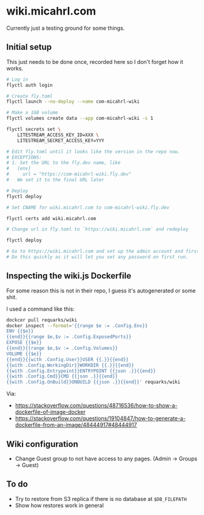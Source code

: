 # wiki.micahrl.com

Currently just a testing ground for some things.

## Initial setup

This just needs to be done once,
recorded here so I don't forget how it works.

```sh
# Log in
flyctl auth login

# Create fly.toml
flyctl launch --no-deploy --name com-micahrl-wiki

# Make a 1GB volume
flyctl volumes create data --app com-micahrl-wiki -s 1

flyctl secrets set \
    LITESTREAM_ACCESS_KEY_ID=XXX \
    LITESTREAM_SECRET_ACCESS_KEY=YYY

# Edit fly.toml until it looks like the version in the repo now.
# EXCEPTIONS:
# 1. Set the URL to the fly.dev name, like
#   [env]
#     url = "https://com-micahrl-wiki.fly.dev"
#   We set it to the final URL later

# Deploy
flyctl deploy

# Set CNAME for wiki.micahrl.com to com-micahrl-wiki.fly.dev

flyctl certs add wiki.micahrl.com

# Change url in fly.toml to `https://wiki.micahrl.com` and redeploy

flyctl deploy

# Go to https://wiki.micahrl.com and set up the admin account and first settings.
# Do this quickly as it will let you set any password on first run.
```

## Inspecting the wiki.js Dockerfile

For some reason this is not in their repo, I guess it's autogenerated or some shit.

I used a command like this:

```sh
dockcer pull requarks/wiki
docker inspect --format='{{range $e := .Config.Env}}
ENV {{$e}}
{{end}}{{range $e,$v := .Config.ExposedPorts}}
EXPOSE {{$e}}
{{end}}{{range $e,$v := .Config.Volumes}}
VOLUME {{$e}}
{{end}}{{with .Config.User}}USER {{.}}{{end}}
{{with .Config.WorkingDir}}WORKDIR {{.}}{{end}}
{{with .Config.Entrypoint}}ENTRYPOINT {{json .}}{{end}}
{{with .Config.Cmd}}CMD {{json .}}{{end}}
{{with .Config.OnBuild}}ONBUILD {{json .}}{{end}}' requarks/wiki
```

Via:

- <https://stackoverflow.com/questions/48716536/how-to-show-a-dockerfile-of-image-docker>
- <https://stackoverflow.com/questions/19104847/how-to-generate-a-dockerfile-from-an-image/48444917#48444917>

## Wiki configuration

- Change Guest group to not have access to any pages. (Admin -> Groups -> Guest)

## To do

- Try to restore from S3 replica if there is no database at `$DB_FILEPATH`
- Show how restores work in general